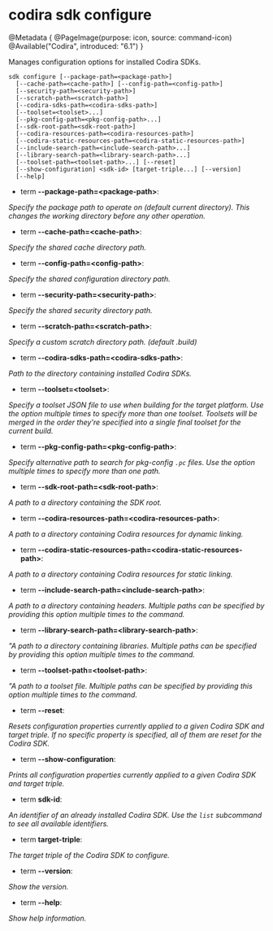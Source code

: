 # codira sdk configure

@Metadata {
    @PageImage(purpose: icon, source: command-icon)
    @Available("Codira", introduced: "6.1")
}

Manages configuration options for installed Codira SDKs.

```
sdk configure [--package-path=<package-path>]
  [--cache-path=<cache-path>] [--config-path=<config-path>]
  [--security-path=<security-path>]
  [--scratch-path=<scratch-path>]
  [--codira-sdks-path=<codira-sdks-path>]
  [--toolset=<toolset>...]
  [--pkg-config-path=<pkg-config-path>...]
  [--sdk-root-path=<sdk-root-path>]
  [--codira-resources-path=<codira-resources-path>]
  [--codira-static-resources-path=<codira-static-resources-path>]
  [--include-search-path=<include-search-path>...]
  [--library-search-path=<library-search-path>...]
  [--toolset-path=<toolset-path>...] [--reset]
  [--show-configuration] <sdk-id> [target-triple...] [--version]
  [--help]
```

- term **--package-path=\<package-path\>**:

*Specify the package path to operate on (default current directory). This changes the working directory before any other operation.*


- term **--cache-path=\<cache-path\>**:

*Specify the shared cache directory path.*


- term **--config-path=\<config-path\>**:

*Specify the shared configuration directory path.*


- term **--security-path=\<security-path\>**:

*Specify the shared security directory path.*


- term **--scratch-path=\<scratch-path\>**:

*Specify a custom scratch directory path. (default .build)*


- term **--codira-sdks-path=\<codira-sdks-path\>**:

*Path to the directory containing installed Codira SDKs.*


- term **--toolset=\<toolset\>**:

*Specify a toolset JSON file to use when building for the target platform. Use the option multiple times to specify more than one toolset. Toolsets will be merged in the order they're specified into a single final toolset for the current build.*


- term **--pkg-config-path=\<pkg-config-path\>**:

*Specify alternative path to search for pkg-config `.pc` files. Use the option multiple times to
specify more than one path.*


- term **--sdk-root-path=\<sdk-root-path\>**:

*A path to a directory containing the SDK root.*


- term **--codira-resources-path=\<codira-resources-path\>**:

*A path to a directory containing Codira resources for dynamic linking.*


- term **--codira-static-resources-path=\<codira-static-resources-path\>**:

*A path to a directory containing Codira resources for static linking.*


- term **--include-search-path=\<include-search-path\>**:

*A path to a directory containing headers. Multiple paths can be specified by providing this option multiple times to the command.*


- term **--library-search-path=\<library-search-path\>**:

*"A path to a directory containing libraries. Multiple paths can be specified by providing this option multiple times to the command.*


- term **--toolset-path=\<toolset-path\>**:

*"A path to a toolset file. Multiple paths can be specified by providing this option multiple times to the command.*


- term **--reset**:

*Resets configuration properties currently applied to a given Codira SDK and target triple. If no specific property is specified, all of them are reset for the Codira SDK.*


- term **--show-configuration**:

*Prints all configuration properties currently applied to a given Codira SDK and target triple.*


- term **sdk-id**:

*An identifier of an already installed Codira SDK. Use the `list` subcommand to see all available identifiers.*


- term **target-triple**:

*The target triple of the Codira SDK to configure.*


- term **--version**:

*Show the version.*


- term **--help**:

*Show help information.*


